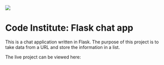<img src="https://codeinstitute.s3.amazonaws.com/fullstack/ci_logo_small.png" style="margin: 0;">

# Code Institute: Flask chat app

This is a chat application written in Flask. The purpose of this project is to take data from a URL and store the information in a list.

The live project can be viewed here: 